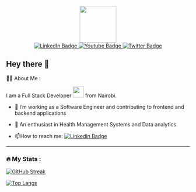 <div id="header" align="center">
  <img src="https://media.giphy.com/media/M9gbBd9nbDrOTu1Mqx/giphy.gif" width="100"/>
  <div id="badges">
  <a href="https://www.linkedin.com/in/richard-osaga-914200172/">
    <img src="https://img.shields.io/badge/LinkedIn-blue?style=for-the-badge&logo=linkedin&logoColor=white" alt="LinkedIn Badge"/>
  </a>
  <a href="#">
    <img src="https://img.shields.io/badge/YouTube-red?style=for-the-badge&logo=youtube&logoColor=white" alt="Youtube Badge"/>
  </a>
  <a href="https://twitter.com/richardjohnza">
    <img src="https://img.shields.io/badge/Twitter-blue?style=for-the-badge&logo=twitter&logoColor=white" alt="Twitter Badge"/>
  </a>
</div>
  <img src="https://komarev.com/ghpvc/?username=rosaga&style=flat-square&color=blue" alt=""/>
</div>

<h2>
  Hey there 👋
</h2>

🧑‍💻 About Me :

I am a Full Stack Developer <img src="https://media.giphy.com/media/WUlplcMpOCEmTGBtBW/giphy.gif" width="30"> from Nairobi.

- :telescope: I’m working as a Software Engineer and contributing to frontend and backend applications

- :seedling: An enthusiast in Health Management Systems and Data analytics.

- :mailbox:How to reach me: [![Linkedin Badge](https://img.shields.io/badge/-kakbar-blue?style=flat&logo=Linkedin&logoColor=white)](https://www.linkedin.com/in/richard-osaga-914200172/)

---

### :fire: My Stats :

[![GitHub Streak](http://github-readme-streak-stats.herokuapp.com?user=rosaga&theme=dark&background=000000)](https://git.io/streak-stats)


[![Top Langs](https://github-readme-stats.vercel.app/api/top-langs/?username=rosaga&layout=compact&theme=vision-friendly-dark)](https://github.com/anuraghazra/github-readme-stats)



